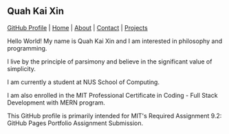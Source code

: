<!DOCTYPE html>
<html lang="en">

<head>
  <meta charset="UTF-8">
  <meta name="viewport" content="width=device-width, initial-scale=1.0">
</head>
  
<body>
  <h2>Quah Kai Xin</h2>
  
  <p><a href="https://github.com/tagitables/tagitables" target="_blank">GitHub Profile</a> |
  <a href="https://github.com/tagitables/tagitables/blob/main/README.md" target="_blank">Home</a> |
  <a href="https://github.com/tagitables/tagitables/blob/main/about" target="_blank">About</a> |
  <a href="https://github.com/tagitables/tagitables/blob/main/contact" target="_blank">Contact</a> |
  <a href="https://github.com/tagitables/tagitables/blob/main/projects" target="_blank">Projects</a>
        
  <p>Hello World! My name is Quah Kai Xin and I am interested in philosophy and programming.</p>
  <p>I live by the principle of parsimony and believe in the significant value of simplicity.</p>
  <p>I am currently a student at NUS School of Computing.</p>
  <p>I am also enrolled in the MIT Professional Certificate in Coding - Full Stack Development with MERN program.</p> 
  <p>This GitHub profile is primarily intended for MIT's Required Assignment 9.2: GitHub Pages Portfolio Assignment Submission.</p></p>

</body>
</html>
